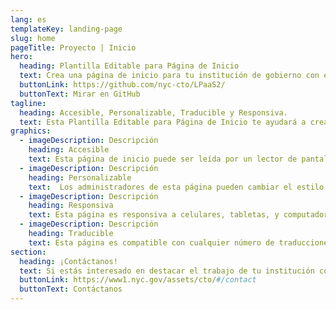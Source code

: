 ```yaml
---
lang: es
templateKey: landing-page
slug: home
pageTitle: Proyecto | Inicio
hero:
  heading: Plantilla Editable para Página de Inicio 
  text: Crea una página de inicio para tu institución de gobierno con esta plantilla. Incluye todos los recursos que puedes necesitar para tener una página de inicio simple, segura, atractiva y sostenible. 
  buttonLink: https://github.com/nyc-cto/LPaaS2/
  buttonText: Mirar en GitHub
tagline:
  heading: Accesible, Personalizable, Traducible y Responsiva. 
  text: Esta Plantilla Editable para Página de Inicio te ayudará a crear micrositios independientes para destacar tus iniciativas, reportes, planes, programas y cualquier otro contenido con un diseño pre-aprobado por la Ciudad de Nueva York. Puedes editar esta plantilla para destacar el trabajo de tu institución con contenidos útiles y personalizables. Esta página de inicio sigue los estándares de la WCAG 2.0, y tiene soporte en múltiples idiomas. Esta página también es responsiva a celulares, tabletas, y computadoras.
graphics:
  - imageDescription: Descripción
    heading: Accesible
    text: Esta página de inicio puede ser leída por un lector de pantallas, puede navegarse con un teclado y es compatible con múltiples funciones de accesibilidad. 
  - imageDescription: Descripción
    heading: Personalizable
    text:  Los administradores de esta página pueden cambiar el estilo y los temas del sitio, así como cualquier contenido. 
  - imageDescription: Descripción
    heading: Responsiva
    text: Esta página es responsiva a celulares, tabletas, y computadoras.
  - imageDescription: Descripción
    heading: Traducible
    text: Esta página es compatible con cualquier número de traducciones, incluyendo lenguajes de derecha a izquierda.
section:
  heading: ¡Contáctanos!
  text: Si estás interesado en destacar el trabajo de tu institución con una página de inicio. Esta plantilla es un buen lugar para comenzar, nosotros con gusto te ayudaremos a llevar tu diseño aún más lejos. Para más información sobre cómo comenzar, contáctanos. 
  buttonLink: https://www1.nyc.gov/assets/cto/#/contact
  buttonText: Contáctanos
---
```

